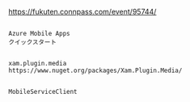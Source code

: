 <https://fukuten.connpass.com/event/95744/>
```

Azure Mobile Apps
クイックスタート


xam.plugin.media
https://www.nuget.org/packages/Xam.Plugin.Media/


MobileServiceClient


```

